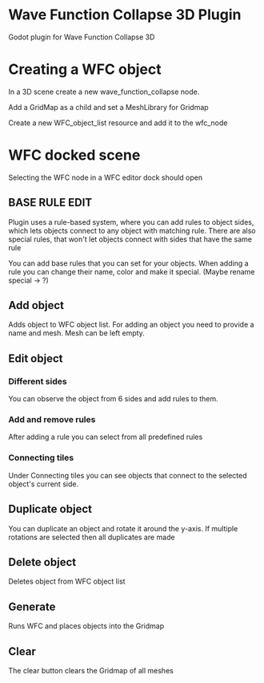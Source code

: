 # Wave Function Collapse 3D Plugin
Godot plugin for Wave Function Collapse 3D
# Creating a WFC object
In a 3D scene create a new wave_function_collapse node.

Add a GridMap as a child and set a MeshLibrary for Gridmap

Create a new WFC_object_list resource and add it to the wfc_node 


# WFC docked scene
Selecting the WFC node in a WFC editor dock should open

## BASE RULE EDIT
Plugin uses a rule-based system, where you can add rules to object sides, which lets objects connect to any object with matching rule.
There are also special rules, that won't let objects connect with sides that have the same rule

You can add base rules that you can set for your objects.
When adding a rule you can change their name, color and make it special. (Maybe rename special -> ?)

## Add object 
Adds object to WFC object list.
For adding an object you need to provide a name and mesh. Mesh can be left empty.

## Edit object

### Different sides
You can observe the object from 6 sides and add rules to them.
### Add and remove rules
After adding a rule you can select from all predefined rules

### Connecting tiles
Under Connecting tiles you can see objects that connect to the selected object's current side.

## Duplicate object
You can duplicate an object and rotate it around the y-axis. If multiple rotations are selected then all duplicates are made 



## Delete object
Deletes object from WFC object list


## Generate
Runs WFC and places objects into the Gridmap

## Clear 
The clear button clears the Gridmap of all meshes

